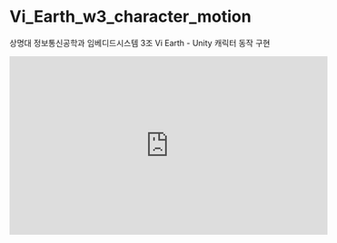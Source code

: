 # Vi_Earth_w3_character_motion
상명대 정보통신공학과 임베디드시스템 3조 Vi Earth - Unity 캐릭터 동작 구현

<iframe width="560" height="315" src="https://www.youtube.com/embed/9CgZFwSuNXo" frameborder="0" allow="accelerometer; autoplay; clipboard-write; encrypted-media; gyroscope; picture-in-picture" allowfullscreen></iframe>

